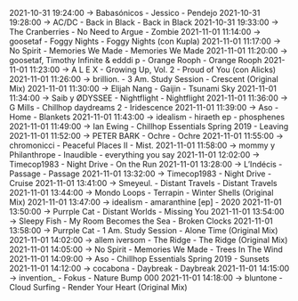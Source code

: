 2021-10-31 19:24:00 -> Babasónicos - Jessico - Pendejo
2021-10-31 19:28:00 -> AC/DC - Back in Black - Back in Black
2021-10-31 19:33:00 -> The Cranberries - No Need to Argue - Zombie
2021-11-01 11:14:00 -> goosetaf - Foggy Nights - Foggy Nights (con Kupla)
2021-11-01 11:17:00 -> No Spirit - Memories We Made - Memories We Made
2021-11-01 11:20:00 -> goosetaf, Timothy Infinite & edddi p - Orange Rooph - Orange Rooph
2021-11-01 11:23:00 -> A L E X - Growing Up, Vol. 2 - Proud of You (con Alicks)
2021-11-01 11:26:00 -> brillion. - 3 Am. Study Session - Crescent (Original Mix)
2021-11-01 11:30:00 -> Elijah Nang - Gaijin - Tsunami Sky
2021-11-01 11:34:00 -> Saib y ØDYSSEE - Nightflight - Nightflight
2021-11-01 11:36:00 -> G Mills - Chillhop daydreams 2 - Iridescence
2021-11-01 11:39:00 -> Aso - Home - Blankets
2021-11-01 11:43:00 -> idealism - hiraeth ep - phosphenes
2021-11-01 11:49:00 -> Ian Ewing - Chillhop Essentials Spring 2019 - Leaving
2021-11-01 11:52:00 -> PETER BARK - Ochre - Ochre
2021-11-01 11:55:00 -> chromonicci - Peaceful Places II - Mist.
2021-11-01 11:58:00 -> mommy y Philanthrope - Inaudible - everything you say
2021-11-01 12:02:00 -> Timecop1983 - Night Drive - On the Run
2021-11-01 13:28:00 -> L’Indécis - Passage - Passage
2021-11-01 13:32:00 -> Timecop1983 - Night Drive - Cruise
2021-11-01 13:41:00 -> Smeyeul. - Distant Travels - Distant Travels
2021-11-01 13:44:00 -> Mondo Loops - Terrapin - Winter Shells (Original Mix)
2021-11-01 13:47:00 -> idealism - amaranthine [ep] - 2020
2021-11-01 13:50:00 -> Purrple Cat - Distant Worlds - Missing You
2021-11-01 13:54:00 -> Sleepy Fish - My Room Becomes the Sea - Broken Clocks
2021-11-01 13:58:00 -> Purrple Cat - 1 Am. Study Session - Alone Time (Original Mix)
2021-11-01 14:02:00 -> allem iversom - The Ridge - The Ridge (Original Mix)
2021-11-01 14:05:00 -> No Spirit - Memories We Made - Trees In The Wind
2021-11-01 14:09:00 -> Aso - Chillhop Essentials Spring 2019 - Sunsets
2021-11-01 14:12:00 -> cocabona - Daybreak - Daybreak
2021-11-01 14:15:00 -> invention_ - Fokus - Nature Bump 000
2021-11-01 14:18:00 -> bluntone - Cloud Surfing - Render Your Heart (Original Mix)
